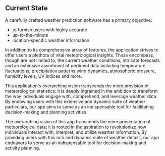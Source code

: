 ## Current State

A carefully crafted weather prediction software has a primary objective:
- to furnish users with highly accurate
- up-to-the-minute
- location-specific weather information.

In addition to its comprehensive array of features, the application strives to offer users a plethora of vital meteorological insights.
These encompass, though are not limited to, the current weather conditions, intricate forecasts
and an extensive assortment of pertinent data
including temperature fluctuations, precipitation patterns
wind dynamics, atmospheric pressure, humidity levels, UV indices and more.

This application's overarching vision transcends the mere provision of meteorological statistics;
it is deeply ingrained in the ambition to transform the way
individuals engage with, comprehend, and leverage weather data.
By endowing users with this extensive and dynamic suite of weather particulars,
our app aims to serve as an indispensable tool for facilitating decision-making
and planning activities.

The overarching vision of this app transcends the mere 
presentation of meteorological data; it is rooted in the 
aspiration to revolutionize how individuals interact with, 
interpret, and utilize weather information. By providing 
users with this rich and dynamic suite of weather details, 
our app endeavors to serve as an indispensable tool for 
decision-making and activity planning.
